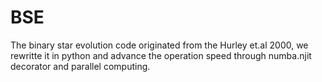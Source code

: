 # BSE
The binary star evolution code originated from the Hurley et.al 2000, we rewritte it in python and advance the operation speed through numba.njit decorator and parallel computing.
